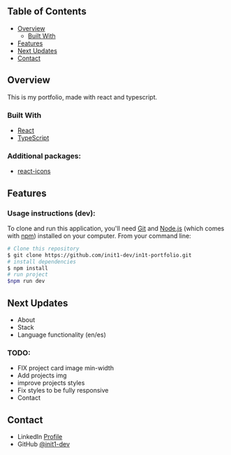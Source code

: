 ## Table of Contents

- [Overview](#overview)
    - [Built With](#built-with)
- [Features](#features)
- [Next Updates](#Next-updates)
- [Contact](#contact)

## Overview

This is my portfolio, made with react and typescript.

### Built With

- [React](https://es.react.dev/)
- [TypeScript](https://www.typescriptlang.org/)

### Additional packages:

- [react-icons](https://www.npmjs.com/package/react-icons)

## Features

### Usage instructions (dev):

To clone and run this application, you'll need [Git](https://git-scm.com) and [Node.js](https://nodejs.org/en/download/) (which comes with [npm](http://npmjs.com)) installed on your computer. From your command line:

```bash
# Clone this repository
$ git clone https://github.com/init1-dev/in1t-portfolio.git
# install dependencies
$ npm install
# run project
$npm run dev
```

## Next Updates
- About
- Stack
- Language functionality (en/es)

### TODO:
- FIX project card image min-width
- Add projects img
- improve projects styles
- Fix styles to be fully responsive
- Contact

## Contact

- LinkedIn [Profile](https://www.linkedin.com/in/in1t-jorge-guillen/)
- GitHub [@init1-dev](https://github.com/init1-dev)
